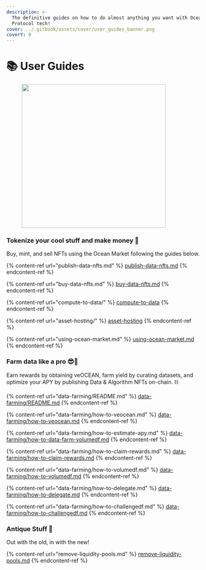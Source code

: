 ```yaml
---
description: >-
  The definitive guides on how to do almost anything you want with Ocean
  Protocol tech!
cover: ../.gitbook/assets/cover/user_guides_banner.png
coverY: 0
---
```


# 📚 User Guides

<figure><img src="../.gitbook/assets/gif/follow-instructions.gif" alt="" width="375"><figcaption></figcaption></figure>

### Tokenize your cool stuff and make money 🤑

Buy, mint, and sell NFTs using the Ocean Market following the guides below.

{% content-ref url="publish-data-nfts.md" %}
[publish-data-nfts.md](publish-data-nfts.md)
{% endcontent-ref %}

{% content-ref url="buy-data-nfts.md" %}
[buy-data-nfts.md](buy-data-nfts.md)
{% endcontent-ref %}

{% content-ref url="compute-to-data/" %}
[compute-to-data](compute-to-data/README.md)
{% endcontent-ref %}

{% content-ref url="asset-hosting/" %}
[asset-hosting](asset-hosting/README.md)
{% endcontent-ref %}

{% content-ref url="using-ocean-market.md" %}
[using-ocean-market.md](using-ocean-market.md)
{% endcontent-ref %}

### Farm data like a pro 😎🥕

Earn rewards by obtaining veOCEAN, farm yield by curating datasets, and optimize your APY by publishing Data & Algorithm NFTs on-chain. ⛓️

{% content-ref url="data-farming/README.md" %}
[data-farming/README.md](data-farming/README.md)
{% endcontent-ref %}

{% content-ref url="data-farming/how-to-veocean.md" %}
[data-farming/how-to-veocean.md](data-farming/how-to-veocean.md)
{% endcontent-ref %}

{% content-ref url="data-farming/how-to-estimate-apy.md" %}
[data-farming/how-to-data-farm-volumedf.md](data-farming/how-to-estimate-apy.md)
{% endcontent-ref %}

{% content-ref url="data-farming/how-to-claim-rewards.md" %}
[data-farming/how-to-claim-rewards.md](data-farming/how-to-claim-rewards.md)
{% endcontent-ref %}

{% content-ref url="data-farming/how-to-volumedf.md" %}
[data-farming/how-to-volumedf.md](data-farming/how-to-volumedf.md)
{% endcontent-ref %}

{% content-ref url="data-farming/how-to-delegate.md" %}
[data-farming/how-to-delegate.md](data-farming/how-to-delegate.md)
{% endcontent-ref %}

{% content-ref url="data-farming/how-to-challengedf.md" %}
[data-farming/how-to-challengedf.md](data-farming/how-to-challengedf.md)
{% endcontent-ref %}

### Antique Stuff 🏺

Out with the old, in with the new!

{% content-ref url="remove-liquidity-pools.md" %}
[remove-liquidity-pools.md](remove-liquidity-pools.md)
{% endcontent-ref %}
